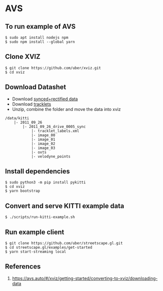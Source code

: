 # AVS

## To run example of AVS
```
$ sudo apt install nodejs npm
$ sudo npm install --global yarn
```
## Clone XVIZ
```
$ git clone https://github.com/uber/xviz.git
$ cd xviz
```

## Download Datashet
- Download [synced+rectified data](https://s3.eu-central-1.amazonaws.com/avg-kitti/raw_data/2011_09_26_drive_0005/2011_09_26_drive_0005_sync.zip)
- Download [tracklets](https://s3.eu-central-1.amazonaws.com/avg-kitti/raw_data/2011_09_26_drive_0005/2011_09_26_drive_0005_tracklets.zip)
- Unzip, combine the folder and move the data into xviz

```
/data/kitti
    |- 2011_09_26
        |- 2011_09_26_drive_0005_sync
            |- tracklet_labels.xml
            |- image_00
            |- image_01
            |- image_02
            |- image_03
            |- oxts
            |- velodyne_points
```

## Install dependencies
```
$ sudo python3 -m pip install pykitti
$ cd xviz
$ yarn bootstrap
```

## Convert and serve KITTI example data
```
$ ./scripts/run-kitti-example.sh
```

## Run example client
```
$ git clone https://github.com/uber/streetscape.gl.git
$ cd streetscape.gl/examples/get-started
$ yarn start-streaming local
```

## References
1. https://avs.auto/#/xviz/getting-started/converting-to-xviz/downloading-data
